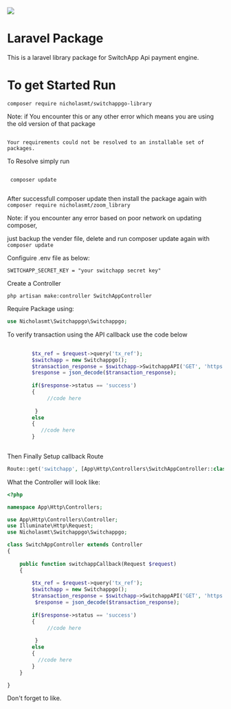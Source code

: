 # <img src="https://dashboard.switchappgo.com/switchapp-logo.svg"> 

# Laravel Package

This is a laravel library package for SwitchApp Api payment engine.

# To get Started Run 

 
```
composer require nicholasmt/switchappgo-library

```

Note: if You encounter this or any other error which means you are using the old version of that package

```console

Your requirements could not be resolved to an installable set of packages.

```

To Resolve simply run
 
```

 composer update
 
 ```

After successfull composer update then install the package again with 
``` composer require nicholasmt/zoom_library ```

Note: if you encounter any error based on poor network on updating composer, 

just backup the vender file, delete and run composer update again with 
``` composer update ```
 

Configuire .env file as below:

```env
SWITCHAPP_SECRET_KEY = "your switchapp secret key"

```

Create a Controller

```
php artisan make:controller SwitchAppController

```

Require Package using:

```php
use Nicholasmt\Switchappgo\Switchappgo;

```

To verify transaction using the API callback use the code below

```php
     
        $tx_ref = $request->query('tx_ref');
        $switchapp = new Switchappgo();
        $transaction_response = $switchapp->SwitchappAPI('GET', 'https://api.switchappgo.com/v1/transactions/verify/'.$tx_ref, false);
        $response = json_decode($transaction_response);
       
        if($response->status == 'success')
        {
             //code here
              
         }
        else
        {
           //code here
        }
           
```

Then Finally Setup callback Route

```php
Route::get('switchapp', [App\Http\Controllers\SwitchAppController::class, 'switchappCallback'])->name('switchappgo');

```

What the Controller will look like:

```php
<?php

namespace App\Http\Controllers;

use App\Http\Controllers\Controller;
use Illuminate\Http\Request;
use Nicholasmt\Switchappgo\Switchappgo;

class SwitchAppController extends Controller
{
    
    public function switchappCallback(Request $request)
    {
    
        $tx_ref = $request->query('tx_ref');
        $switchapp = new Switchappgo();
        $transaction_response = $switchapp->SwitchappAPI('GET', 'https://api.switchappgo.com/v1/transactions/verify/'.$tx_ref, false);
         $response = json_decode($transaction_response);
        
        if($response->status == 'success')
        {
             //code here
             
         }
        else
        {
          //code here
        }
    }

}

```
 
Don't forget to like.


